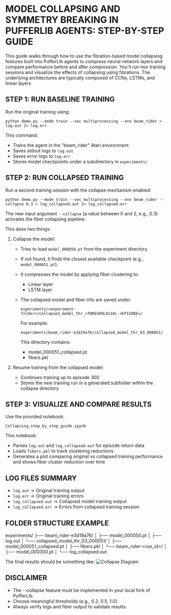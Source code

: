MODEL COLLAPSING AND SYMMETRY BREAKING IN PUFFERLIB AGENTS: STEP-BY-STEP GUIDE
=================================================

This guide walks through how to use the fibration-based model collapsing features 
built into PufferLib agents to compress neural network layers and compare performance 
before and after compression. You'll run two training sessions and visualize 
the effects of collapsing using fibrations. The underlying architectures are typically composed of CCNs, LSTMs, and linear layers


STEP 1: RUN BASELINE TRAINING
-----------------------------
Run the original training using:

    python demo.py --mode train --vec multiprocessing --env beam_rider > log.out 2> log.err

This command:
- Trains the agent in the "beam_rider" Atari environment
- Saves stdout logs to `log.out`
- Saves error logs to `log.err`
- Stores model checkpoints under a subdirectory in `experiments/`


STEP 2: RUN COLLAPSED TRAINING
------------------------------
Run a second training session with the collapse mechanism enabled:

    python demo.py --mode train --vec multiprocessing --env beam_rider --collapse 0.3 > log_collapsed.out 2> log_collapsed.err

The new input argument `--collapse` (a value between 0 and 2, e.g., 0.3) 
activates the fiber collapsing pipeline.

This does two things:

1. Collapse the model:
   - Tries to load `model_000050.pt` from the experiment directory.
   - If not found, it finds the closest available checkpoint (e.g., `model_000051.pt`).
   - It compresses the model by applying fiber clustering to:
     * Linear layer
     * LSTM layer
   - The collapsed model and fiber info are saved under:
     
         experiments/<experiment-folder>/collapsed_model_thr_<THRESHOLDx10>_<EPISODE>/

     For example:

         experiments/beam_rider-e3d19a76/collapsed_model_thr_03_000051/

     This directory contains:
     - model_000051_collapsed.pt
     - fibers.pkl

2. Resume training from the collapsed model:
   - Continues training up to episode 300
   - Stores the new training run in a generated subfolder within the collapse directory


STEP 3: VISUALIZE AND COMPARE RESULTS
-------------------------------------
Use the provided notebook:

    Collapsing_step_by_step_guide.ipynb

This notebook:
- Parses `log.out` and `log_collapsed.out` for episode return data
- Loads `fibers.pkl` to track clustering reductions
- Generates a plot comparing original vs collapsed training performance
  and shows fiber cluster reduction over time


LOG FILES SUMMARY
-----------------
- `log.out`                  → Original training output
- `log.err`                 → Original training errors
- `log_collapsed.out`       → Collapsed model training output
- `log_collapsed.err`       → Errors from collapsed training session


FOLDER STRUCTURE EXAMPLE
-------------------------
experiments/
├── beam_rider-e3d19a76/
│   ├── model_000050.pt
│   ├── log.out
│   └── collapsed_model_thr_03_000051/
│       ├── model_000051_collapsed.pt
│       ├── fibers.pkl
│       └── beam_rider-<run_id>/
│           ├── model_000300.pt
│           └── log_collapsed.out

The final results should be something like: 
![Collapse Diagram](https://github.com/makselab/PufferLib_kcore/blob/2.0/Collapse.png?raw=true)

DISCLAIMER
----------
- The --collapse feature must be implemented in your local fork of PufferLib.
- Choose meaningful thresholds (e.g., 0.2, 0.5, 1.0).
- Always verify logs and fiber output to validate results.
